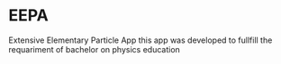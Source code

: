 # EEPA
Extensive Elementary Particle App 
this app was developed to fullfill the requariment of bachelor on physics education
